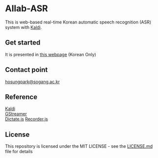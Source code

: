 # AIlab-ASR

This is web-based real-time Korean automatic speech recognition (ASR) system with [Kaldi](https://github.com/kaldi-asr/kaldi).

## Get started

It is presented in [this webpage](https://indra622.github.io/ailab-asr/demos/demo.html) (Korean Only)


## Contact point
hosungpark@sogang.ac.kr

## Reference

[Kaldi](https://github.com/kaldi-asr/kaldi)  
[GStreamer](https://github.com/alumae/kaldi-gstreamer-server)  
[Dictate.js](https://kaljurand.github.io/dictate.js) 
[Recorder.js](https://github.com/mattdiamond/Recorderjs)

## License

This repository is licensed under the MIT LICENSE - see the [LICENSE.md](https://github.com/indra622/ailab-asr/blob/main/LICENSE.md) file for details
